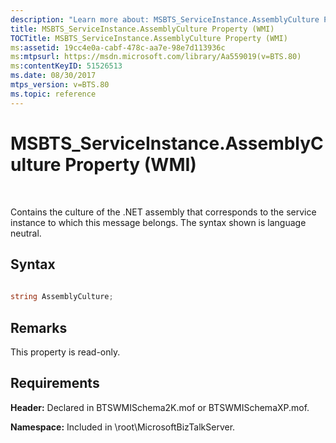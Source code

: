 ```yaml
---
description: "Learn more about: MSBTS_ServiceInstance.AssemblyCulture Property (WMI)"
title: MSBTS_ServiceInstance.AssemblyCulture Property (WMI)
TOCTitle: MSBTS_ServiceInstance.AssemblyCulture Property (WMI)
ms:assetid: 19cc4e0a-cabf-478c-aa7e-98e7d113936c
ms:mtpsurl: https://msdn.microsoft.com/library/Aa559019(v=BTS.80)
ms:contentKeyID: 51526513
ms.date: 08/30/2017
mtps_version: v=BTS.80
ms.topic: reference
---
```


# MSBTS\_ServiceInstance.AssemblyCulture Property (WMI)

 

Contains the culture of the .NET assembly that corresponds to the service instance to which this message belongs. The syntax shown is language neutral.

## Syntax

```C#
  
string AssemblyCulture;  
```

## Remarks

This property is read-only.

## Requirements

**Header:** Declared in BTSWMISchema2K.mof or BTSWMISchemaXP.mof.

**Namespace:** Included in \\root\\MicrosoftBizTalkServer.

